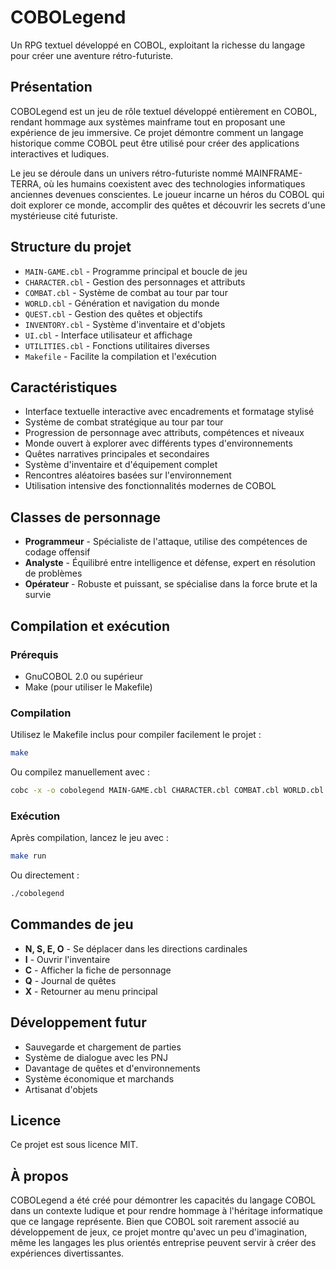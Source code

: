 # COBOLegend

Un RPG textuel développé en COBOL, exploitant la richesse du langage pour créer une aventure rétro-futuriste.

## Présentation

COBOLegend est un jeu de rôle textuel développé entièrement en COBOL, rendant hommage aux systèmes mainframe tout en proposant une expérience de jeu immersive. Ce projet démontre comment un langage historique comme COBOL peut être utilisé pour créer des applications interactives et ludiques.

Le jeu se déroule dans un univers rétro-futuriste nommé MAINFRAME-TERRA, où les humains coexistent avec des technologies informatiques anciennes devenues conscientes. Le joueur incarne un héros du COBOL qui doit explorer ce monde, accomplir des quêtes et découvrir les secrets d'une mystérieuse cité futuriste.

## Structure du projet

- `MAIN-GAME.cbl` - Programme principal et boucle de jeu
- `CHARACTER.cbl` - Gestion des personnages et attributs
- `COMBAT.cbl` - Système de combat au tour par tour
- `WORLD.cbl` - Génération et navigation du monde
- `QUEST.cbl` - Gestion des quêtes et objectifs
- `INVENTORY.cbl` - Système d'inventaire et d'objets
- `UI.cbl` - Interface utilisateur et affichage
- `UTILITIES.cbl` - Fonctions utilitaires diverses
- `Makefile` - Facilite la compilation et l'exécution

## Caractéristiques

- Interface textuelle interactive avec encadrements et formatage stylisé
- Système de combat stratégique au tour par tour
- Progression de personnage avec attributs, compétences et niveaux
- Monde ouvert à explorer avec différents types d'environnements
- Quêtes narratives principales et secondaires
- Système d'inventaire et d'équipement complet
- Rencontres aléatoires basées sur l'environnement
- Utilisation intensive des fonctionnalités modernes de COBOL

## Classes de personnage

- **Programmeur** - Spécialiste de l'attaque, utilise des compétences de codage offensif
- **Analyste** - Équilibré entre intelligence et défense, expert en résolution de problèmes
- **Opérateur** - Robuste et puissant, se spécialise dans la force brute et la survie

## Compilation et exécution

### Prérequis

- GnuCOBOL 2.0 ou supérieur
- Make (pour utiliser le Makefile)

### Compilation

Utilisez le Makefile inclus pour compiler facilement le projet :

```bash
make
```

Ou compilez manuellement avec :

```bash
cobc -x -o cobolegend MAIN-GAME.cbl CHARACTER.cbl COMBAT.cbl WORLD.cbl QUEST.cbl INVENTORY.cbl UI.cbl UTILITIES.cbl
```

### Exécution

Après compilation, lancez le jeu avec :

```bash
make run
```

Ou directement :

```bash
./cobolegend
```

## Commandes de jeu

- **N, S, E, O** - Se déplacer dans les directions cardinales
- **I** - Ouvrir l'inventaire
- **C** - Afficher la fiche de personnage
- **Q** - Journal de quêtes
- **X** - Retourner au menu principal

## Développement futur

- Sauvegarde et chargement de parties
- Système de dialogue avec les PNJ
- Davantage de quêtes et d'environnements
- Système économique et marchands
- Artisanat d'objets

## Licence

Ce projet est sous licence MIT.

## À propos

COBOLegend a été créé pour démontrer les capacités du langage COBOL dans un contexte ludique et pour rendre hommage à l'héritage informatique que ce langage représente. Bien que COBOL soit rarement associé au développement de jeux, ce projet montre qu'avec un peu d'imagination, même les langages les plus orientés entreprise peuvent servir à créer des expériences divertissantes.